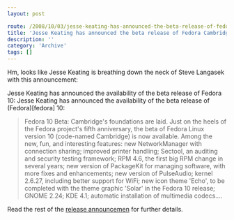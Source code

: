 ```yaml
---
layout: post

route: /2008/10/03/jesse-keating-has-announced-the-beta-release-of-fedora-cambridge
title: 'Jesse Keating has announced the beta release of Fedora Cambridge'
description: ''
category: 'Archive'
tags: []
---
```


Hm, looks like Jesse Keating is breathing down the neck of Steve Langasek with
this announcement:

Jesse Keating has announced the availability of the beta release of Fedora 10:
Jesse Keating has announced the availability of the beta release of
(Fedora)[fedora] 10:

> Fedora 10 Beta: Cambridge's foundations are laid. Just on the heels of the
> Fedora project's fifth anniversary, the beta of Fedora Linux version 10
> (code-named Cambridge) is now available. Among the new, fun, and interesting
> features: new NetworkManager with connection sharing; improved printer
> handling; Sectool, an auditing and security testing framework; RPM 4.6, the
> first big RPM change in several years; new version of PackageKit for managing
> software, with more fixes and enhancements; new version of PulseAudio; kernel
> 2.6.27, including better support for WiFi; new icon theme 'Echo', to be
> completed with the theme graphic 'Solar' in the Fedora 10 release; GNOME 2.24;
> KDE 4.1; automatic installation of multimedia codecs....

Read the rest of the
[release announcemen](https://www.redhat.com/archives/fedora-announce-list/2008-September/msg00016.html)
for further details.

